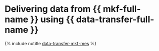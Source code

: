# Delivering data from {{ mkf-full-name }} using {{ data-transfer-full-name }}

{% include notitle [data-transfer-mkf-mes](../../_tutorials/dataplatform/data-transfer-mkf-mes.md) %}
